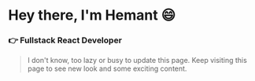 # Hey there, I'm Hemant :smile:

### :point_right: Fullstack React Developer

> I don't know, too lazy or busy to update this page.
> Keep visiting this page to see new look and some exciting content.
